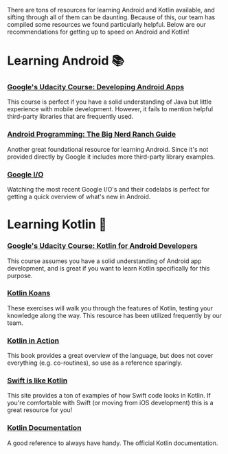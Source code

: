 There are tons of resources for learning Android and Kotlin available, and sifting through all of them can be daunting. Because of this, our team has compiled some resources we found particularly helpful. Below are our recommendations for getting up to speed on Android and Kotlin! 

# Learning Android 📚

### [Google's Udacity Course: Developing Android Apps](https://www.udacity.com/course/new-android-fundamentals--ud851)
This course is perfect if you have a solid understanding of Java but little experience with mobile development. However, it fails to mention helpful third-party libraries that are frequently used.

### [Android Programming: The Big Nerd Ranch Guide](https://www.bignerdranch.com/books/android-programming/)
Another great foundational resource for learning Android. Since it's not provided directly by Google it includes more third-party library examples.

### [Google I/O](https://events.google.com/io/recap/)
Watching the most recent Google I/O's and their codelabs is perfect for getting a quick overview of what's new in Android.

# Learning Kotlin 📖

### [Google's Udacity Course: Kotlin for Android Developers](https://www.udacity.com/course/kotlin-for-android-developers--ud888)

This course assumes you have a solid understanding of Android app development, and is great if you want to learn Kotlin specifically for this purpose.


### [Kotlin Koans](https://kotlinlang.org/docs/tutorials/koans.html)

These exercises will walk you through the features of Kotlin, testing your knowledge along the way. This resource has been utilized frequently by our team.

### [Kotlin in Action](https://www.manning.com/books/kotlin-in-action)

This book provides a great overview of the language, but does not cover everything (e.g. co-routines), so use as a reference sparingly.

### [Swift is like Kotlin](http://nilhcem.com/swift-is-like-kotlin/)

This site provides a ton of examples of how Swift code looks in Kotlin. If you're comfortable with Swift (or moving from iOS development) this is a great resource for you!

### [Kotlin Documentation](https://kotlinlang.org/docs/reference/)

A good reference to always have handy. The official Kotlin documentation.